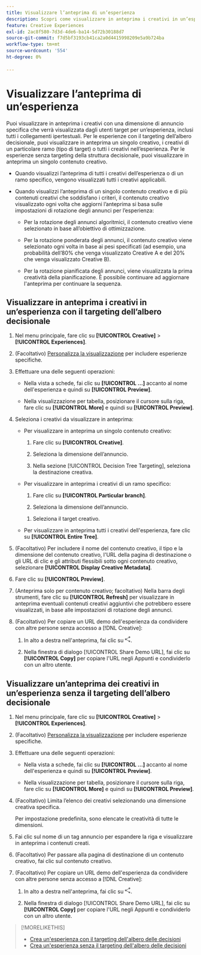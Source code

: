 ```yaml
---
title: Visualizzare l’anteprima di un’esperienza
description: Scopri come visualizzare in anteprima i creativi in un’esperienza di annuncio.
feature: Creative Experiences
exl-id: 2ac8f580-7d3d-4de6-ba14-5d72b30188d7
source-git-commit: f7d5bf3193cb41ca2a0d4415998209e5a9b724ba
workflow-type: tm+mt
source-wordcount: '554'
ht-degree: 0%

---
```


# Visualizzare l’anteprima di un’esperienza

Puoi visualizzare in anteprima i creativi con una dimensione di annuncio specifica che verrà visualizzata dagli utenti target per un’esperienza, inclusi tutti i collegamenti ipertestuali. Per le esperienze con il targeting dell’albero decisionale, puoi visualizzare in anteprima un singolo creativo, i creativi di un particolare ramo (tipo di target) o tutti i creativi nell’esperienza. Per le esperienze senza targeting della struttura decisionale, puoi visualizzare in anteprima un singolo contenuto creativo. <!-- verify -->

* Quando visualizzi l’anteprima di tutti i creativi dell’esperienza o di un ramo specifico, vengono visualizzati tutti i creativi applicabili.

* Quando visualizzi l’anteprima di un singolo contenuto creativo e di più contenuti creativi che soddisfano i criteri, il contenuto creativo visualizzato ogni volta che aggiorni l’anteprima si basa sulle impostazioni di rotazione degli annunci per l’esperienza:

   * Per la rotazione degli annunci algoritmici, il contenuto creativo viene selezionato in base all’obiettivo di ottimizzazione.

   * Per la rotazione ponderata degli annunci, il contenuto creativo viene selezionato ogni volta in base ai pesi specificati (ad esempio, una probabilità dell’80% che venga visualizzato Creative A e del 20% che venga visualizzato Creative B).

   * Per la rotazione pianificata degli annunci, viene visualizzata la prima creatività della pianificazione. È possibile continuare ad aggiornare l&#39;anteprima per continuare la sequenza.<!-- Refresh isn't there as of 2/3 -->

## Visualizzare in anteprima i creativi in un’esperienza con il targeting dell’albero decisionale

1. Nel menu principale, fare clic su **[!UICONTROL Creative]** > **[!UICONTROL Experiences]**.

1. (Facoltativo) [Personalizza la visualizzazione](/help/creative/introduction/customize-data-views.md) per includere esperienze specifiche.

1. Effettuare una delle seguenti operazioni:

   * Nella vista a schede, fai clic su **[!UICONTROL ...]** accanto al nome dell&#39;esperienza e quindi su **[!UICONTROL Preview]**.

   * Nella visualizzazione per tabella, posizionare il cursore sulla riga, fare clic su **[!UICONTROL More]** e quindi su **[!UICONTROL Preview]**.

1. Seleziona i creativi da visualizzare in anteprima:

   * Per visualizzare in anteprima un singolo contenuto creativo:

      1. Fare clic su **[!UICONTROL Creative]**.

      1. Seleziona la dimensione dell’annuncio.

      1. Nella sezione [!UICONTROL Decision Tree Targeting], seleziona la destinazione creativa.

   * Per visualizzare in anteprima i creativi di un ramo specifico:

      1. Fare clic su **[!UICONTROL Particular branch]**.

      1. Seleziona la dimensione dell’annuncio.

     <!-- I don't see this as of 2/3:
     1. Select whether to group the creatives by Rotation Type or Ad Size.
     -->

      1. Seleziona il target creativo.

   * Per visualizzare in anteprima tutti i creativi dell&#39;esperienza, fare clic su **[!UICONTROL Entire Tree]**.

     <!-- I don't see this as of 2/3:
     1. Click **[!UICONTROL Entire Tree]**.
     1. Select the ad size.
     1. Select whether to group the creatives by Rotation Type or Ad Size.
     -->

1. (Facoltativo) Per includere il nome del contenuto creativo, il tipo e la dimensione del contenuto creativo, l&#39;URL della pagina di destinazione o gli URL di clic e gli attributi flessibili sotto ogni contenuto creativo, selezionare **[!UICONTROL Display Creative Metadata]**.

1. Fare clic su **[!UICONTROL Preview]**.

1. (Anteprima solo per contenuto creativo; facoltativo) Nella barra degli strumenti, fare clic su **[!UICONTROL Refresh]** per visualizzare in anteprima eventuali contenuti creativi aggiuntivi che potrebbero essere visualizzati, in base alle impostazioni di rotazione degli annunci.<!-- I don't see this as of 2/3 -->

1. (Facoltativo) Per copiare un URL demo dell&#39;esperienza da condividere con altre persone senza accesso a [!DNL Creative]:

   1. In alto a destra nell&#39;anteprima, fai clic su ![Condividi](/help/creative/assets/share.png "Condividi").

   1. Nella finestra di dialogo [!UICONTROL Share Demo URL], fai clic su **[!UICONTROL Copy]** per copiare l&#39;URL negli Appunti e condividerlo con un altro utente.

## Visualizzare un’anteprima dei creativi in un’esperienza senza il targeting dell’albero decisionale

1. Nel menu principale, fare clic su **[!UICONTROL Creative]** > **[!UICONTROL Experiences]**.

1. (Facoltativo) [Personalizza la visualizzazione](/help/creative/introduction/customize-data-views.md) per includere esperienze specifiche.

1. Effettuare una delle seguenti operazioni:

   * Nella vista a schede, fai clic su **[!UICONTROL ...]** accanto al nome dell&#39;esperienza e quindi su **[!UICONTROL Preview]**.

   * Nella visualizzazione per tabella, posizionare il cursore sulla riga, fare clic su **[!UICONTROL More]** e quindi su **[!UICONTROL Preview]**.

1. (Facoltativo) Limita l’elenco dei creativi selezionando una dimensione creativa specifica.

   Per impostazione predefinita, sono elencate le creatività di tutte le dimensioni.

1. Fai clic sul nome di un tag annuncio per espandere la riga e visualizzare in anteprima i contenuti creati.

1. (Facoltativo) Per passare alla pagina di destinazione di un contenuto creativo, fai clic sul contenuto creativo.

   <!-- Verify:  Will the creative click be tracked like a regular ad click but not linked to a publisher and placement? Explain effect/consequences. -->

1. (Facoltativo) Per copiare un URL demo dell&#39;esperienza da condividere con altre persone senza accesso a [!DNL Creative]:

   1. In alto a destra nell&#39;anteprima, fai clic su ![Condividi](/help/creative/assets/share.png "Condividi").

   1. Nella finestra di dialogo [!UICONTROL Share Demo URL], fai clic su **[!UICONTROL Copy]** per copiare l&#39;URL negli Appunti e condividerlo con un altro utente.

>[!MORELIKETHIS]
>
>* [Crea un&#39;esperienza con il targeting dell&#39;albero delle decisioni](experience-create-targeting.md)
>* [Crea un&#39;esperienza senza il targeting dell&#39;albero delle decisioni](/help/creative/experiences/experience-create-no-targeting.md)
